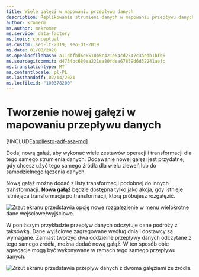 ```yaml
---
title: Wiele gałęzi w mapowaniu przepływu danych
description: Replikowanie strumieni danych w mapowaniu przepływu danych z wieloma gałęziami
author: kromerm
ms.author: makromer
ms.service: data-factory
ms.topic: conceptual
ms.custom: seo-lt-2019; seo-dt-2019
ms.date: 01/08/2020
ms.openlocfilehash: a11dbfbd6d6510b5c421e54cd2547c3aedb1bfb6
ms.sourcegitcommit: d4734bc680ea221ea80fdea67859d6d32241aefc
ms.translationtype: MT
ms.contentlocale: pl-PL
ms.lasthandoff: 02/14/2021
ms.locfileid: "100378200"
---
```

# <a name="creating-a-new-branch-in-mapping-data-flow"></a>Tworzenie nowej gałęzi w mapowaniu przepływu danych

[!INCLUDE[appliesto-adf-asa-md](includes/appliesto-adf-asa-md.md)]

Dodaj nową gałąź, aby wykonać wiele zestawów operacji i transformacji dla tego samego strumienia danych. Dodawanie nowej gałęzi jest przydatne, gdy chcesz użyć tego samego źródła dla wielu zleweń lub do samodzielnego łączenia danych.

Nową gałąź można dodać z listy transformacji podobnej do innych transformacji. **Nowa gałąź** będzie dostępna tylko jako akcja, gdy istnieje istniejąca transformacja po transformacji, którą próbujesz rozgałęzić.

![Zrzut ekranu przedstawia opcję nowe rozgałęzienie w menu wielokrotne dane wejściowe/wyjściowe.](media/data-flow/new-branch2.png "Dodawanie nowej gałęzi")

W poniższym przykładzie przepływ danych odczytuje dane podróży z taksówką. Dane wyjściowe zagregowane według dnia i dostawcy są wymagane. Zamiast tworzyć dwa oddzielne przepływy danych odczytane z tego samego źródła, można dodać nową gałąź. W ten sposób obie agregacje mogą być wykonywane w ramach tego samego przepływu danych. 

![Zrzut ekranu przedstawia przepływ danych z dwoma gałęziami ze źródła.](media/data-flow/new-branch.png "Dodawanie nowej gałęzi")
